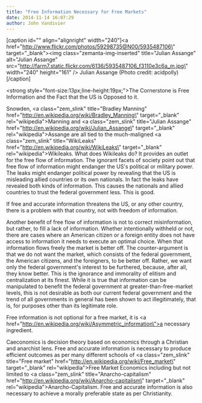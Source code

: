 ```yaml
---
title: "Free Information Necessary for Free Markets"
date: 2014-11-14 16:07:29
author: John Vandivier
---
```




[caption id=\"\" align=\"alignright\" width=\"240\"]<a href=\"http://www.flickr.com/photos/59298735@N00/5935487106\" target=\"_blank\"><img class=\"zemanta-img-inserted\" title=\"Julian Assange\" alt=\"Julian Assange\" src=\"http://farm7.static.flickr.com/6136/5935487106_f3110e3c6a_m.jpg\" width=\"240\" height=\"161\" /></a> Julian Assange (Photo credit: acidpolly)[/caption]

<strong style=\"font-size:13px;line-height:19px;\">The Cornerstone is Free Information and the Fact that the US is Opposed to it.</strong>

Snowden, <a class=\"zem_slink\" title=\"Bradley Manning\" href=\"http://en.wikipedia.org/wiki/Bradley_Manning\" target=\"_blank\" rel=\"wikipedia\">Manning</a> and <a class=\"zem_slink\" title=\"Julian Assange\" href=\"http://en.wikipedia.org/wiki/Julian_Assange\" target=\"_blank\" rel=\"wikipedia\">Assange</a> are all tied to the much-maligned <a class=\"zem_slink\" title=\"WikiLeaks\" href=\"http://en.wikipedia.org/wiki/WikiLeaks\" target=\"_blank\" rel=\"wikipedia\">Wikileaks</a>. What does Wikileaks do? It provides an outlet for the free flow of information. The ignorant facets of society point out that free flow of information might endanger the US's political or military power. The leaks might endanger political power by revealing that the US is misleading allied countries or its own nationals. In fact the leaks have revealed both kinds of information. This causes the nationals and allied countries to trust the federal government less. This is good.

If free and accurate information threatens the US, or any other country, there is a problem with that country, not with freedom of information.

Another benefit of free flow of information is not to correct misinformation, but rather, to fill a lack of information. Whether intentionally withheld or not, there are cases where an American citizen or a foreign entity does not have access to information it needs to execute an optimal choice. When that information flows freely the market is better off. The counter-argument is that we do not want the market, which consists of the federal government, the American citizens, and the foreigners, to be better off. Rather, we want only the federal government's interest to be furthered, because, after all, they know better. This is the ignorance and immorality of elitism and centralization at its finest. While it is true that information can be manipulated to benefit the federal government at greater-than-free-market levels, this is not desirable as both our current federal government and the trend of all governments in general has been shown to act illegitimately, that is, for purposes other than its legitimate role.

Free information is not optional for a free market, it is <a href=\"http://en.wikipedia.org/wiki/Asymmetric_information\">a necessary ingredient</a>.

Caeconomics is decision theory based on economics through a Christian and anarchist lens. Free and accurate information is necessary to produce efficient outcomes as per many different schools of <a class=\"zem_slink\" title=\"Free market\" href=\"http://en.wikipedia.org/wiki/Free_market\" target=\"_blank\" rel=\"wikipedia\">Free Market Economics</a> including but not limited to <a class=\"zem_slink\" title=\"Anarcho-capitalism\" href=\"http://en.wikipedia.org/wiki/Anarcho-capitalism\" target=\"_blank\" rel=\"wikipedia\">Anarcho-Capitalism</a>. Free and accurate information is also necessary to achieve a morally preferable state as per Christianity.